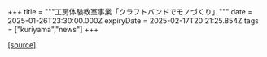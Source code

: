 +++
title = """工房体験教室事業「クラフトバンドでモノづくり」"""
date = 2025-01-26T23:30:00.000Z
expiryDate = 2025-02-17T20:21:25.854Z
tags = ["kuriyama","news"]
+++


[[source]](https://www.town.kuriyama.hokkaido.jp/soshiki/55/30070.html)
